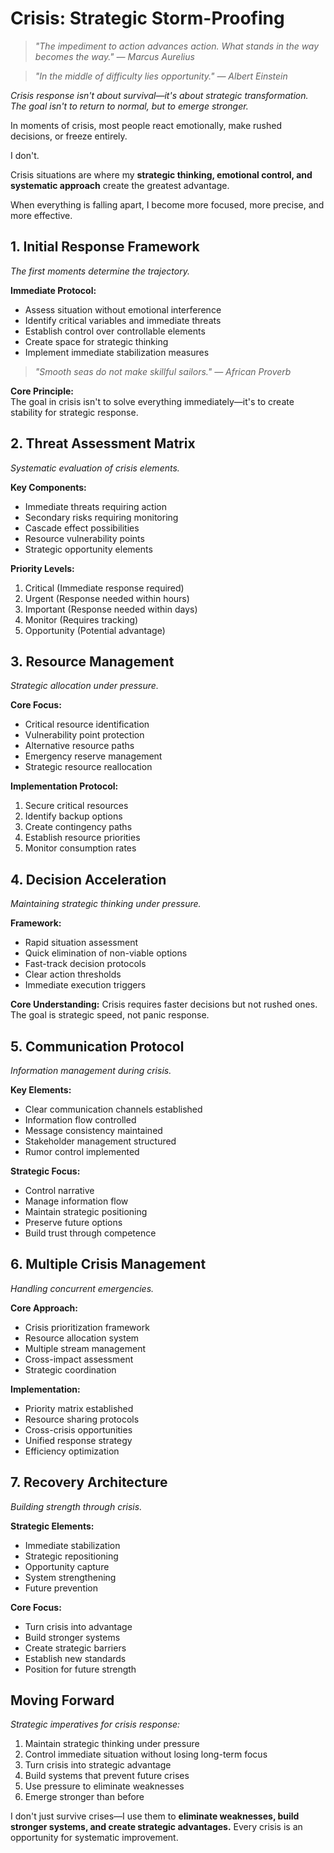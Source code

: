 # Crisis: Strategic Storm-Proofing

> *"The impediment to action advances action. What stands in the way becomes the way." — Marcus Aurelius*

> *"In the middle of difficulty lies opportunity." — Albert Einstein*

*Crisis response isn't about survival—it's about strategic transformation. The goal isn't to return to normal, but to emerge stronger.*

In moments of crisis, most people react emotionally, make rushed decisions, or freeze entirely.

I don't.

Crisis situations are where my **strategic thinking, emotional control, and systematic approach** create the greatest advantage.

When everything is falling apart, I become more focused, more precise, and more effective.

## 1. Initial Response Framework

*The first moments determine the trajectory.*

**Immediate Protocol:**
- Assess situation without emotional interference
- Identify critical variables and immediate threats
- Establish control over controllable elements
- Create space for strategic thinking
- Implement immediate stabilization measures

> *"Smooth seas do not make skillful sailors." — African Proverb*

**Core Principle:**  
The goal in crisis isn't to solve everything immediately—it's to create stability for strategic response.

## 2. Threat Assessment Matrix

*Systematic evaluation of crisis elements.*

**Key Components:**
- Immediate threats requiring action
- Secondary risks requiring monitoring
- Cascade effect possibilities
- Resource vulnerability points
- Strategic opportunity elements

**Priority Levels:**
1. Critical (Immediate response required)
2. Urgent (Response needed within hours)
3. Important (Response needed within days)
4. Monitor (Requires tracking)
5. Opportunity (Potential advantage)

## 3. Resource Management

*Strategic allocation under pressure.*

**Core Focus:**
- Critical resource identification
- Vulnerability point protection
- Alternative resource paths
- Emergency reserve management
- Strategic resource reallocation

**Implementation Protocol:**
1. Secure critical resources
2. Identify backup options
3. Create contingency paths
4. Establish resource priorities
5. Monitor consumption rates

## 4. Decision Acceleration

*Maintaining strategic thinking under pressure.*

**Framework:**
- Rapid situation assessment
- Quick elimination of non-viable options
- Fast-track decision protocols
- Clear action thresholds
- Immediate execution triggers

**Core Understanding:**
Crisis requires faster decisions but not rushed ones. The goal is strategic speed, not panic response.

## 5. Communication Protocol

*Information management during crisis.*

**Key Elements:**
- Clear communication channels established
- Information flow controlled
- Message consistency maintained
- Stakeholder management structured
- Rumor control implemented

**Strategic Focus:**
- Control narrative
- Manage information flow
- Maintain strategic positioning
- Preserve future options
- Build trust through competence

## 6. Multiple Crisis Management

*Handling concurrent emergencies.*

**Core Approach:**
- Crisis prioritization framework
- Resource allocation system
- Multiple stream management
- Cross-impact assessment
- Strategic coordination

**Implementation:**
- Priority matrix established
- Resource sharing protocols
- Cross-crisis opportunities
- Unified response strategy
- Efficiency optimization

## 7. Recovery Architecture

*Building strength through crisis.*

**Strategic Elements:**
- Immediate stabilization
- Strategic repositioning
- Opportunity capture
- System strengthening
- Future prevention

**Core Focus:**
- Turn crisis into advantage
- Build stronger systems
- Create strategic barriers
- Establish new standards
- Position for future strength

## Moving Forward

*Strategic imperatives for crisis response:*

1. Maintain strategic thinking under pressure
2. Control immediate situation without losing long-term focus
3. Turn crisis into strategic advantage
4. Build systems that prevent future crises
5. Use pressure to eliminate weaknesses
6. Emerge stronger than before

I don't just survive crises—I use them to **eliminate weaknesses, build stronger systems, and create strategic advantages.** Every crisis is an opportunity for systematic improvement.